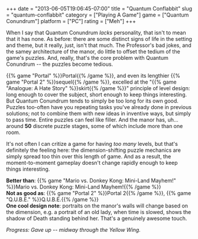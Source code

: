 +++
date = "2013-06-05T19:06:45-07:00"
title = "Quantum Conflabbit"
slug = "quantum-conflabbit"
category = ["Playing A Game"]
game = ["Quantum Conundrum"]
platform = ["PC"]
rating = ["Meh"]
+++

When I say that Quantum Conundrum <i>lacks</i> personality, that isn't to mean that it has none.  As before: there are some distinct signs of life in the setting and theme, but it really, just, isn't that much.  The Professor's bad jokes, and the samey architecture of the manor, do little to offset the tedium of the game's puzzles.  And, really, that's the core problem with Quantum Conundrum -- the puzzles become tedious.

{{% game "Portal" %}}Portal{{% /game %}}, and even its lengthier {{% game "Portal 2" %}}sequel{{% /game %}}, excelled at the "{{% game "Analogue: A Hate Story" %}}skirt{{% /game %}}" principle of level design: long enough to cover the subject, short enough to keep things interesting.  But Quantum Conundrum tends to simply be too long for its own good.  Puzzles too-often have you repeating tasks you've already done in previous solutions; not to combine them with new ideas in inventive ways, but simply to pass time.  Entire puzzles can feel like filler.  And the manor has, uh... around <b>50</b> discrete puzzle stages, some of which include more than one room.

It's not often I can critize a game for having <i>too many</i> levels, but that's definitely the feeling here: the dimension-shifting puzzle mechanics are simply spread too thin over this length of game.  And as a result, the moment-to-moment gameplay doesn't change rapidly enough to keep things interesting.

<b>Better than</b>: {{% game "Mario vs. Donkey Kong: Mini-Land Mayhem!" %}}Mario vs. Donkey Kong: Mini-Land Mayhem!{{% /game %}}  
<b>Not as good as</b>: {{% game "Portal 2" %}}Portal 2{{% /game %}}, {{% game "Q.U.B.E." %}}Q.U.B.E.{{% /game %}}  
<b>One cool design note</b>: portraits on the manor's walls will change based on the dimension, e.g. a portrait of an old lady, when time is slowed, shows the shadow of Death standing behind her.  That's a genuinely awesome touch.

<i>Progress: Gave up -- midway through the Yellow Wing.</i>